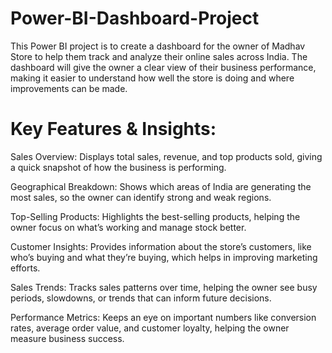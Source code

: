 # Power-BI-Dashboard-Project
This Power BI project is to create a dashboard for the owner of Madhav Store to help them track and analyze their online sales across India. The dashboard will give the owner a clear view of their business performance, making it easier to understand how well the store is doing and where improvements can be made.

# Key Features & Insights:

Sales Overview: Displays total sales, revenue, and top products sold, giving a quick snapshot of how the business is performing.

Geographical Breakdown: Shows which areas of India are generating the most sales, so the owner can identify strong and weak regions.

Top-Selling Products: Highlights the best-selling products, helping the owner focus on what’s working and manage stock better.

Customer Insights: Provides information about the store’s customers, like who’s buying and what they’re buying, which helps in improving marketing efforts.

Sales Trends: Tracks sales patterns over time, helping the owner see busy periods, slowdowns, or trends that can inform future decisions.

Performance Metrics: Keeps an eye on important numbers like conversion rates, average order value, and customer loyalty, helping the owner measure business success.
